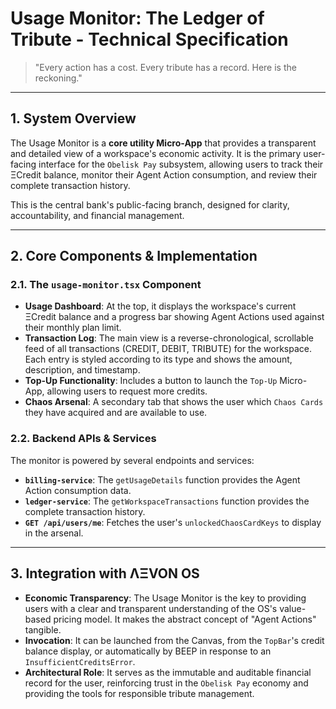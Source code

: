 # Usage Monitor: The Ledger of Tribute - Technical Specification

> "Every action has a cost. Every tribute has a record. Here is the reckoning."

---

## 1. System Overview

The Usage Monitor is a **core utility Micro-App** that provides a transparent and detailed view of a workspace's economic activity. It is the primary user-facing interface for the `Obelisk Pay` subsystem, allowing users to track their ΞCredit balance, monitor their Agent Action consumption, and review their complete transaction history.

This is the central bank's public-facing branch, designed for clarity, accountability, and financial management.

---

## 2. Core Components & Implementation

### 2.1. The `usage-monitor.tsx` Component
- **Usage Dashboard**: At the top, it displays the workspace's current ΞCredit balance and a progress bar showing Agent Actions used against their monthly plan limit.
- **Transaction Log**: The main view is a reverse-chronological, scrollable feed of all transactions (CREDIT, DEBIT, TRIBUTE) for the workspace. Each entry is styled according to its type and shows the amount, description, and timestamp.
- **Top-Up Functionality**: Includes a button to launch the `Top-Up` Micro-App, allowing users to request more credits.
- **Chaos Arsenal**: A secondary tab that shows the user which `Chaos Cards` they have acquired and are available to use.

### 2.2. Backend APIs & Services
The monitor is powered by several endpoints and services:
- **`billing-service`**: The `getUsageDetails` function provides the Agent Action consumption data.
- **`ledger-service`**: The `getWorkspaceTransactions` function provides the complete transaction history.
- **`GET /api/users/me`**: Fetches the user's `unlockedChaosCardKeys` to display in the arsenal.

---

## 3. Integration with ΛΞVON OS

- **Economic Transparency**: The Usage Monitor is the key to providing users with a clear and transparent understanding of the OS's value-based pricing model. It makes the abstract concept of "Agent Actions" tangible.
- **Invocation**: It can be launched from the Canvas, from the `TopBar`'s credit balance display, or automatically by BEEP in response to an `InsufficientCreditsError`.
- **Architectural Role**: It serves as the immutable and auditable financial record for the user, reinforcing trust in the `Obelisk Pay` economy and providing the tools for responsible tribute management.
